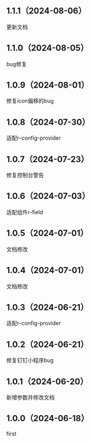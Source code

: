 ## 1.1.1（2024-08-06）
更新文档
## 1.1.0（2024-08-05）
bug修复
## 1.0.9（2024-08-01）
修复icon偏移的bug
## 1.0.8（2024-07-30）
适配r-config-provider
## 1.0.7（2024-07-23）
修复控制台警告
## 1.0.6（2024-07-03）
适配组件r-field
## 1.0.5（2024-07-01）
文档修改
## 1.0.4（2024-07-01）
文档修改
## 1.0.3（2024-06-21）
适配r-config-provider
## 1.0.2（2024-06-21）
修复钉钉小程序bug
## 1.0.1（2024-06-20）
新增参数并修改文档
## 1.0.0（2024-06-18）
first
